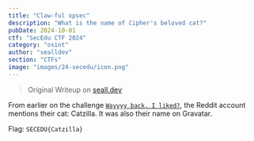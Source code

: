 ```yaml
---
title: "Claw-ful opsec"
description: "What is the name of Cipher's beloved cat?"
pubDate: 2024-10-01
ctf: "SecEdu CTF 2024"
category: "osint"
author: "sealldev"
section: "CTFs"
image: "images/24-secedu/icon.png"
---
```


> Original Writeup on [seall.dev](https://seall.dev/posts/seceduweek22024#claw-ful-opsec)

From earlier on the challenge [`Wayyyy back, I liked?`](24-seceduw2-wayyyybackiliked), the Reddit account mentions their cat: Catzilla. It was also their name on Gravatar.

Flag: `SECEDU{Catzilla}`